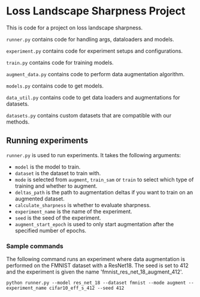 # Loss Landscape Sharpness Project

This is code for a project on loss landscape sharpness.

```runner.py``` contains code for handling args, dataloaders and models.

```experiment.py``` contains code for experiment setups and configurations.

```train.py``` contains code for training models.

```augment_data.py``` contains code to perform data augmentation algorithm.

```models.py``` contains code to get models.

```data_util.py``` contains code to get data loaders and augmentations for datasets.

```datasets.py``` contains custom datasets that are compatible with our methods.

## Running experiments

```runner.py``` is used to run experiments. It takes the following arguments:

- ```model``` is the model to train.
- ```dataset``` is the dataset to train with.
- ```mode``` is selected from ```augment```, ```train_sam``` or ```train``` to select which type of training and whether to augment.
- ```deltas_path``` is the path to augmentation deltas if you want to train on an augmented dataset.
- ```calculate_sharpness``` is whether to evaluate sharpness.
- ```experiment_name``` is the name of the experiment.
- ```seed``` is the seed of the experiment.
- ```augment_start_epoch``` is used to only start augmentation after the specified number of epochs.

### Sample commands

The following command runs an experiment where data augmentation is performed on the FMNIST dataset with a ResNet18. The seed is set to 412 and the experiment is given the name 'fmnist_res_net_18_augment_412'.

```python runner.py --model res_net_18 --dataset fmnist --mode augment --experiment_name cifar10_eff_s_412 --seed 412```
